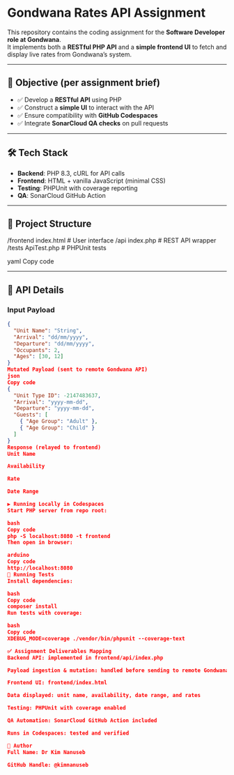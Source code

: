 # Gondwana Rates API Assignment

This repository contains the coding assignment for the **Software Developer role at Gondwana**.  
It implements both a **RESTful PHP API** and a **simple frontend UI** to fetch and display live rates from Gondwana’s system.

---

## 🎯 Objective (per assignment brief)
- ✅ Develop a **RESTful API** using PHP  
- ✅ Construct a **simple UI** to interact with the API  
- ✅ Ensure compatibility with **GitHub Codespaces**  
- ✅ Integrate **SonarCloud QA checks** on pull requests  

---

## 🛠 Tech Stack
- **Backend**: PHP 8.3, cURL for API calls
- **Frontend**: HTML + vanilla JavaScript (minimal CSS)
- **Testing**: PHPUnit with coverage reporting
- **QA**: SonarCloud GitHub Action

---

## 📂 Project Structure
/frontend
index.html # User interface
/api
index.php # REST API wrapper
/tests
ApiTest.php # PHPUnit tests

yaml
Copy code

---

## 🔗 API Details

### Input Payload
```json
{
  "Unit Name": "String",
  "Arrival": "dd/mm/yyyy",
  "Departure": "dd/mm/yyyy",
  "Occupants": 2,
  "Ages": [30, 12]
}
Mutated Payload (sent to remote Gondwana API)
json
Copy code
{
  "Unit Type ID": -2147483637,
  "Arrival": "yyyy-mm-dd",
  "Departure": "yyyy-mm-dd",
  "Guests": [
    { "Age Group": "Adult" },
    { "Age Group": "Child" }
  ]
}
Response (relayed to frontend)
Unit Name

Availability

Rate

Date Range

▶️ Running Locally in Codespaces
Start PHP server from repo root:

bash
Copy code
php -S localhost:8080 -t frontend
Then open in browser:

arduino
Copy code
http://localhost:8080
🧪 Running Tests
Install dependencies:

bash
Copy code
composer install
Run tests with coverage:

bash
Copy code
XDEBUG_MODE=coverage ./vendor/bin/phpunit --coverage-text

✅ Assignment Deliverables Mapping
Backend API: implemented in frontend/api/index.php

Payload ingestion & mutation: handled before sending to remote Gondwana endpoint

Frontend UI: frontend/index.html

Data displayed: unit name, availability, date range, and rates

Testing: PHPUnit with coverage enabled

QA Automation: SonarCloud GitHub Action included

Runs in Codespaces: tested and verified

👤 Author
Full Name: Dr Kim Nanuseb

GitHub Handle: @kimnanuseb
